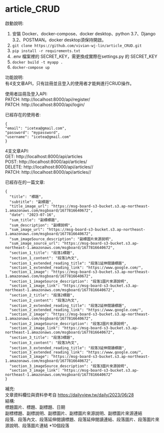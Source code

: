 # article_CRUD
啟動說明:

1. 安裝 Docker、docker-compose、docker desktop、python 3.7、Django 3.2、POSTMAN。docker desktop須保持開啟。
2. ```git clone https://github.com/vivian-wj-lin/article_CRUD.git```
3. ```pip install -r requirements.txt```
4. .env 檔案裡的 SECRET_KEY，需更換成實際在settings.py 的 SECRET_KEY
5. ```docker build -t myapp .```
6. ```docker-compose up```

功能說明:<br> 
有4支文章API，只有註冊並且登入的使用者才能夠進行CRUD操作。

使用者註冊及登入API:<br> 
PATCH: http://localhost:8000/api/register/<br> 
PATCH: http://localhost:8000/api/login/

已經存在的使用者: 

```
{
"email": "icetea@gmail.com",
"password": "mypassword",
"username": "icetea@gmail.com"	
}
```

4支文章API:<br>
GET: http://localhost:8000/api/articles<br>
POST: http://localhost:8000/api/articles/<br>
DELETE: http://localhost:8000/api/articles/<id>/<br> 
PATCH: http://localhost:8000/api/articles/<id>/<br> 


已經存在的一篇文章:

```
{
  "title": "標題",
  "subtitle": "副標題",
  "title_image_url": "https://msg-board-s3-bucket.s3.ap-northeast-1.amazonaws.com/msgboard/1677816640672",
  "date": "2023-07-16",
  "sum_title": "副標標題",
  "sum_description": "副標說明",
  "sum_image_url": "https://msg-board-s3-bucket.s3.ap-northeast-1.amazonaws.com/msgboard/1677816640672",
  "sum_imageSource_description": "副標圖片來源說明",
  "sum_image_source_url": "https://msg-board-s3-bucket.s3.ap-northeast-1.amazonaws.com/msgboard/1677816640672",
  "section_1_title": "段落1標題",
  "section_1_content": "段落1內文",
  "section_1_extended_reading_title": "段落1延伸閱讀標題",
  "section_1_extended_reading_link": "https://www.google.com/",
  "section_1_image": "https://msg-board-s3-bucket.s3.ap-northeast-1.amazonaws.com/msgboard/1677816640672",
  "section_1_imageSource_description": "段落1圖片來源說明",
  "section_1_image_link": "https://msg-board-s3-bucket.s3.ap-northeast-1.amazonaws.com/msgboard/1677816640672",
  "section_2_title": "段落2標題",
  "section_2_content": "段落2內文",
  "section_2_extended_reading_title": "段落2延伸閱讀標題",
  "section_2_extended_reading_link": "https://www.google.com/",
  "section_2_image": "https://msg-board-s3-bucket.s3.ap-northeast-1.amazonaws.com/msgboard/1677816640672",
  "section_2_imageSource_description": "段落2圖片來源說明",
  "section_2_image_link": "https://msg-board-s3-bucket.s3.ap-northeast-1.amazonaws.com/msgboard/1677816640672",
  "section_3_title": "段落3標題",
  "section_3_content": "段落3內文",
  "section_3_extended_reading_title": "段落3延伸閱讀標題",
  "section_3_extended_reading_link": "https://www.google.com/",
  "section_3_image": "https://msg-board-s3-bucket.s3.ap-northeast-1.amazonaws.com/msgboard/1677816640672",
  "section_3_imageSource_description": "段落3圖片來源說明",
  "section_3_image_link": "https://msg-board-s3-bucket.s3.ap-northeast-1.amazonaws.com/msgboard/1677816640672"
}
```

補充:<br>
文章資料欄位與資料參考自 https://dailyview.tw/daily/2023/06/28<br>
結構:<br>
標題圖片、標題、副標題、日期<br>
副標標題、副標說明、副標圖片、副標圖片來源說明、副標圖片來源連結<br>
段落、段落內文、段落延伸閱讀標題、段落延伸閱讀連結、段落圖片、段落圖片來源說明、段落圖片連結 *10個段落<br>

